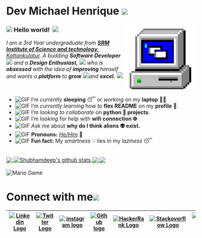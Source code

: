 # Dev Michael Henrique&nbsp;<img src="https://github.com/TheDudeThatCode/TheDudeThatCode/blob/master/Assets/Mario_Hello_Big.gif" width="30px">


<!-- 
    &nbsp; [![HitCount](http://hits.dwyl.com/TheDudeThatCode/TheDudeThatCode.svg)](http://hits.dwyl.com/TheDudeThatCode/TheDudeThatCode) 
-->

<img align="right" alt="PC GIF" src="https://github.com/TheDudeThatCode/TheDudeThatCode/blob/master/Assets/PC.gif" width="190" />

### <img src="https://github.com/TheDudeThatCode/TheDudeThatCode/blob/master/Assets/Hi.gif" width="29px"> **Hello world!** &nbsp;<img src="https://github.com/TheDudeThatCode/TheDudeThatCode/blob/master/Assets/Earth.gif" width="24px">

<p>
  <em>
    I am a 3rd Year undergraduate from <a href="https://www.srmist.edu.in/"> <b>SRM Institute of Science and technology</b>, Kattankulatur</a>.  
    A budding <b>Software Developer</b> <img src="https://github.com/TheDudeThatCode/TheDudeThatCode/blob/master/Assets/Developer.gif" width="30px"> and a <b>Design    Enthusiast,</b>&nbsp;<img src="https://github.com/TheDudeThatCode/TheDudeThatCode/blob/master/Assets/Designer.gif" width="36px">  who is <b>obsessed</b>
    with the idea of <b>improving</b> himself and wants a <b>platform</b> to 
    <b>grow</b> <img src="https://github.com/TheDudeThatCode/TheDudeThatCode/blob/master/Assets/Rocket.gif" width="18px">and 
    <b>excel.</b> <img src="https://github.com/TheDudeThatCode/TheDudeThatCode/blob/master/Assets/Medal.gif" width="20px">
  </em>  
</p>

<br>

- <img alt="GIF" src="https://github.com/TheDudeThatCode/TheDudeThatCode/blob/master/Assets/wave.gif" width="20px" /> I’m *currently* **sleeping** 😴 or *working* on my **laptop** 👨‍💻
- <img alt="GIF" src="https://github.com/TheDudeThatCode/TheDudeThatCode/blob/master/Assets/gandalf_parrot.gif" width="20px" /> I’m *currently learning* how to **flex README** on my **profile** 💪.
- <img alt="GIF" src="https://github.com/TheDudeThatCode/TheDudeThatCode/blob/master/Assets/headbang.gif" width="20px" /> I’m *looking to collaborate* on **python 🐍 projects**.
- <img alt="GIF" src="https://github.com/TheDudeThatCode/TheDudeThatCode/blob/master/Assets/hmm.gif" width="20px" /> I’m *looking* for *help* with **wifi connection 🌐**
- <img alt="GIF" src="https://github.com/TheDudeThatCode/TheDudeThatCode/blob/master/Assets/happy.gif" width="20px" /> *Ask me* about **why do I think aliens 👽 exist.**
- <img alt="GIF" src="https://github.com/TheDudeThatCode/TheDudeThatCode/blob/master/Assets/powerup.gif" width="20px" /> **Pronouns:** [*He/Him*](https://pronoun.is/he) 🧔
- <img alt="GIF" src="https://github.com/TheDudeThatCode/TheDudeThatCode/blob/master/Assets/coin.gif" width="20px" /> **Fun fact:** My *smartness* 💡 lies in my *laziness* 😴


<br>

<a href="https://github.com/TheDudeThatCode">
  <img align="center" src="https://github-readme-stats.vercel.app/api/top-langs/?username=TheDudeThatCode&theme=dark&hide_langs_below=1" />
</a>

<a href="https://github.com/TheDudeThatCode">
 <img align="center" src="https://github-readme-stats.vercel.app/api?username=TheDudeThatCode&show_icons=true&theme=dark&line_height=27" alt="Shubhamdeep's github stats"/>
</a>


<a href="https://github.com/TheDudeThatCode/TheDudeThatCode">
  <img align="center" src="https://github-readme-stats.vercel.app/api/pin/?username=TheDudeThatCode&repo=TheDudeThatCode&theme=dark" />
</a>

<a href="https://github.com/TheDudeThatCode/Fun-with-DS-and-Algo">
 <img align="center" src="https://github-readme-stats.vercel.app/api/pin/?username=TheDudeThatCode&repo=Fun-with-DS-and-Algo&theme=dark" />
</a>

<br>
<!--
![Shubhamdeep's github stats](https://github-readme-stats.vercel.app/api?username=TheDudeThatCode&show_icons=true&hide_border=true)
-->

<br>

<img src="https://github.com/TheDudeThatCode/TheDudeThatCode/blob/master/Assets/Mario_Gameplay.gif" alt="Mario Game" width="980">

<br>

# Connect with me<img src="https://github.com/TheDudeThatCode/TheDudeThatCode/blob/master/Assets/Handshake.gif" height="32px">



| [<img src="https://github.com/TheDudeThatCode/TheDudeThatCode/blob/master/Assets/Linkedin.svg" alt="Linkedin Logo" width="32">](www.linkedin.com/in/dev-michael) | [<img src="https://github.com/TheDudeThatCode/TheDudeThatCode/blob/master/Assets/Twitter.svg" alt="Twitter Logo" width="32">](https://twitter.com/M1chael_D3v) | [<img src="https://github.com/TheDudeThatCode/TheDudeThatCode/blob/master/Assets/Instagram.svg" alt="instagram logo" width="32">](https://www.instagram.com/_michaelwazowski/)| [<img src="https://cdn.svgporn.com/logos/github-icon.svg" alt="Github logo" width="34">](https://github.com/michael-henrique) | [<img src="https://github.com/TheDudeThatCode/TheDudeThatCode/blob/master/Assets/HackerRank.svg" alt="HackerRank Logo" width="30">](https://www.hackerrank.com/) | [<img src="https://cdn.svgporn.com/logos/stackoverflow-icon.svg" alt="Stackoverflow Logo" width="28">](https://stackoverflow.com/users/13944080/thedudethatcode) | [<img src="https://cdn.svgporn.com/logos/medium.svg" alt="Medium Logo" width="30">](https://medium.com/@shubhamdeepjha) | [<img src="https://github.com/TheDudeThatCode/TheDudeThatCode/blob/master/Assets/Gmail.svg" alt="Gmail logo" height="32">](mailto:michaelhenriquepedro@gmail.com)
|:---:|:---:|:---:|:---:|:---:|:---:|:---:|:---:|



<br>
<br>






<!--

![Dino](https://github.com/TheDudeThatCode/TheDudeThatCode/blob/master/Assets/dino.gif)

<a href="www.linkedin.com/in/dev-michael">
    <img align="left" alt="Shubhamdeep Jha | Linkedin" width="24px" src="https://github.com/TheDudeThatCode/TheDudeThatCode/blob/master/Assets/Linkedin.svg" />
  </a> &nbsp;&nbsp;
  <a href="https://twitter.com/M1chael_D3v">
    <img align="left" alt="Shubhamdeep Jha | Twitter" width="26px" src="https://github.com/TheDudeThatCode/TheDudeThatCode/blob/master/Assets/Twitter.svg" />
  </a> &nbsp;&nbsp;
  <a href="https://www.instagram.com/_michaelwazowski/">
    <img align="left" alt="Shubhamdeep Jha | Instagram" width="24px" src="https://github.com/TheDudeThatCode/TheDudeThatCode/blob/master/Assets/Instagram.svg" />
  </a> &nbsp;&nbsp;
  <a href="mailto:michaelhenriquepedro@gmail.com">
    <img align="left" alt="Shubhamdeep Jha | Gmail" width="26px" src="https://github.com/TheDudeThatCode/TheDudeThatCode/blob/master/Assets/Gmail.svg" />
  </a>
  
  
  
| [<img src="https://github.com/TheDudeThatCode/TheDudeThatCode/blob/master/Assets/Linkedin.svg" alt="Shubhamdeep Jha | Linkedin" width="34">](www.linkedin.com/in/dev-michael) | [<img src="https://github.com/TheDudeThatCode/TheDudeThatCode/blob/master/Assets/Instagram.svg" alt="instagram logo" width="24">](https:https://www.instagram.com/_michaelwazowski/) | [<img src="https://raw.githubusercontent.com/Delta456/Delta456/master/img/dev.png" alt="dev logo" width="24">](https://dev.to/delta456)| [<img src="https://raw.githubusercontent.com/Delta456/Delta456/master/img/deviant_art.jpg" alt="dev logo" width="24">](https://www.deviantart.com/delta2318) | [<img src="https://raw.githubusercontent.com/Delta456/Delta456/master/img/twitter.png" alt="twitter logo" width="34">](https://twitter.com/Delta2315) | [<img src="https://raw.githubusercontent.com/Delta456/Delta456/master/img/stack.svg" alt="stack logo" width="24">](https://stackoverflow.com/users/10053063/delta231) | [<img src="https://raw.githubusercontent.com/Delta456/Delta456/master/img/gitlab.png" alt="gitlab logo" width="24">](https://gitlab.com/Delta456) | [<img src="https://raw.githubusercontent.com/Delta456/Delta456/master/img/reddit.jpg" alt="reddit logo" width="24">](https://www.reddit.com/user/Delta231)
|---|---|---|---|---|---|---|---|





## 𝗠𝘆 𝗧𝗲𝗰𝗸 𝗦𝘁𝗮𝗰𝗸

<table>
  <tbody>
    <tr valign="top">
      <td width="25%" align="center">
        <span>𝗛𝗧𝗠𝗟𝟱</span><br><br><br>
        <img height="64px" src="https://cdn.svgporn.com/logos/html-5.svg">
      </td>
      <td width="25%" align="center">
        <span>𝗖𝗦𝗦𝟯</span><br><br><br>
        <img height="64px" src="https://cdn.svgporn.com/logos/css-3.svg">
      </td>
      <td width="25%" align="center">
        <span>𝗝𝗮𝘃𝗮𝗦𝗰𝗿𝗶𝗽𝘁</span><br><br><br>
        <img height="64px" src="https://cdn.svgporn.com/logos/javascript.svg">
      </td>
      <td width="25%" align="center">
        <span>𝗩𝘂𝗲</span><br><br><br>
        <img height="64px" src="https://cdn.svgporn.com/logos/vue.svg">
      </td>
    </tr>
    <tr valign="top">
      <td width="25%" align="center">
        <span>𝗪𝗲𝗯𝗽𝗮𝗰𝗸</span><br><br><br>
        <img height="64px" src="https://cdn.svgporn.com/logos/webpack.svg">
      </td>
      <td width="25%" align="center">
        <span>𝗘𝘀𝗹𝗶𝗻𝘁</span><br><br><br>
        <img height="64px" src="https://cdn.svgporn.com/logos/eslint.svg">
      </td>
      <td width="25%" align="center">
        <span>𝗚𝗶𝘁</span><br><br><br>
        <img height="64px" src="https://cdn.svgporn.com/logos/git-icon.svg">
      </td>
      <td width="25%" align="center">
        <span>𝗩𝗦 𝗖𝗼𝗱𝗲</span><br><br><br>
        <img height="64px" src="https://cdn.svgporn.com/logos/visual-studio-code.svg">
      </td>
    </tr>
    <tr valign="top">
      <td width="25%" align="center">
        <span>𝗟𝗲𝘀𝘀</span><br><br><br>
        <img height="64px" src="https://cdn.svgporn.com/logos/less.svg">
      </td>
      <td width="25%" align="center">
        <span>𝗦𝗮𝘀𝘀/𝗦𝗖𝗦𝗦</span><br><br><br>
        <img height="64px" src="https://cdn.svgporn.com/logos/sass.svg">
      </td>
      <td width="25%" align="center">
        <span>𝗧𝗮𝗶𝗹𝘄𝗶𝗻𝗱𝗖𝘀𝘀</span><br><br><br>
        <img height="64px" src="https://cdn.svgporn.com/logos/tailwindcss-icon.svg">
      </td>
      <td width="25%" align="center">
        <span>𝗡𝗲𝘁𝗹𝗶𝗳𝘆</span><br><br><br>
        <img height="64px" src="https://cdn.svgporn.com/logos/netlify.svg">
      </td>
    </tr>
  </tbody>
</table>


![visitors](https://visitor-badge.laobi.icu/badge?page_id=TheDudeThatCode)

-->
